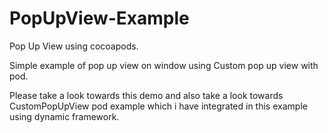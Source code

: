 # PopUpView-Example
Pop Up View using cocoapods.

Simple example of pop up view on window using Custom pop up view with pod.

Please take a look towards this demo and also take a look towards CustomPopUpView pod example which i have integrated in this
example using dynamic framework.
